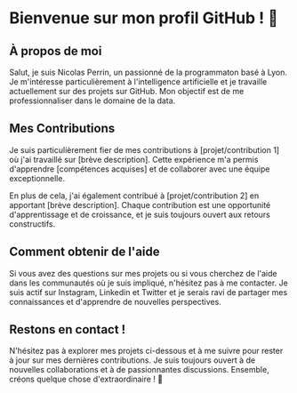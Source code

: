 # Bienvenue sur mon profil GitHub ! 👋

## À propos de moi

Salut, je suis Nicolas Perrin, un passionné de la programmaton basé à Lyon. Je m'intéresse particulièrement à l'intelligence artificielle et je travaille actuellement sur des projets sur GitHub. Mon objectif est de me professionnaliser dans le domaine de la data.

## Mes Contributions

Je suis particulièrement fier de mes contributions à [projet/contribution 1] où j'ai travaillé sur [brève description]. Cette expérience m'a permis d'apprendre [compétences acquises] et de collaborer avec une équipe exceptionnelle.

En plus de cela, j'ai également contribué à [projet/contribution 2] en apportant [brève description]. Chaque contribution est une opportunité d'apprentissage et de croissance, et je suis toujours ouvert aux retours constructifs.

## Comment obtenir de l'aide

Si vous avez des questions sur mes projets ou si vous cherchez de l'aide dans les communautés où je suis impliqué, n'hésitez pas à me contacter. Je suis actif sur Instagram, Linkedin et Twitter et je serais ravi de partager mes connaissances et d'apprendre de nouvelles perspectives.

## Restons en contact !

N'hésitez pas à explorer mes projets ci-dessous et à me suivre pour rester à jour sur mes dernières contributions. Je suis toujours ouvert à de nouvelles collaborations et à de passionnantes discussions. Ensemble, créons quelque chose d'extraordinaire ! 🚀
